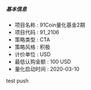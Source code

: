 ##### 基本信息

* 项目名称 : 91Coin量化基金2期
* 项目代码 : 91_2106
* 策略类型 : CTA
* 策略风格 : 积极
* 计价单位 : USD
* 最低认购金额 : 100 USD
* 量化启动时间 : 2020-03-10

test push

